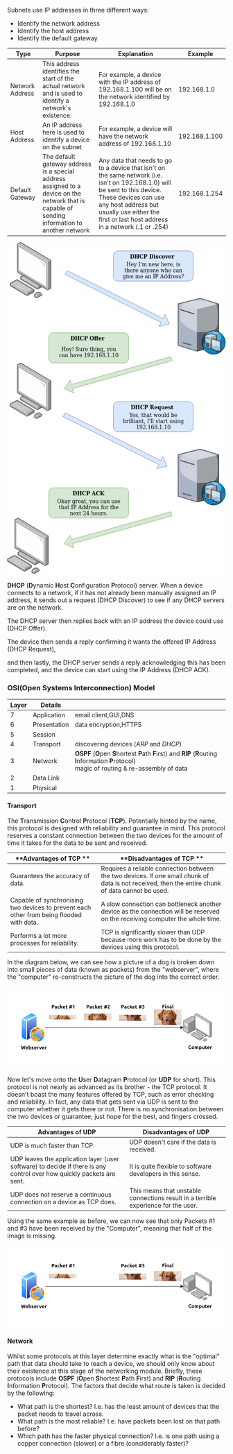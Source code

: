 







Subnets use IP addresses in three different ways:

- Identify the network address
- Identify the host address
- Identify the default gateway

| **Type**        | **Purpose**                                                  | **Explanation**                                              | **Example**   |
| --------------- | ------------------------------------------------------------ | ------------------------------------------------------------ | ------------- |
| Network Address | This address identifies the start of the actual network and is used to identify a network's existence. | For example, a device with the IP address of 192.168.1.100 will be on the network identified by 192.168.1.0 | 192.168.1.0   |
| Host Address    | An IP address here is used to identify a device on the subnet | For example, a device will have the network address of 192.168.1.10 | 192.168.1.100 |
| Default Gateway | The default gateway address is a special address assigned to a device on the network that is capable of sending information to another network | Any data that needs to go to a device that isn't on the same network (i.e. isn't on 192.168.1.0) will be sent to this device. These devices can use any host address but usually use either the first or last host address in a network (.1 or .254) | 192.168.1.254 |

![DHCP](./images/DHCP.png)

**DHCP** (**D**ynamic **H**ost **C**onfiguration **P**rotocol) server. When a device connects to a network, if it has not already been manually assigned an IP address, it sends out a request (DHCP Discover) to see if any DHCP servers are on the network. 

The DHCP server then replies back with an IP address the device could use (DHCP Offer). 

The device then sends a reply confirming it wants the offered IP Address (DHCP Request), 

and then lastly, the DHCP server sends a reply acknowledging this has been completed, and the device can start using the IP Address (DHCP ACK).



### OSI(Open Systems Interconnection) Model

| Layer | Details      |                                                              |
| ----- | ------------ | ------------------------------------------------------------ |
| 7     | Application  | email client,GUI,DNS                                         |
| 6     | Presentation | data encryption,HTTPS                                        |
| 5     | Session      |                                                              |
| 4     | Transport    | discovering devices (*ARP* and *DHCP*)                       |
| 3     | Network      | **OSPF** (**O**pen **S**hortest **P**ath **F**irst) and **RIP** (**R**outing **I**nformation **P**rotocol) <br>magic of routing & re-assembly of data |
| 2     | Data Link    |                                                              |
| 1     | Physical     |                                                              |

#### Transport

The **T**ransmission **C**ontrol **P**rotocol (**TCP**). Potentially hinted by the name, this protocol is designed with reliability and guarantee in mind. This protocol reserves a constant connection between the two devices for the amount of time it takes for the data to be sent and received.

| **Advantages of TCP  **                                      | **Disadvantages of TCP **                                    |
| ------------------------------------------------------------ | ------------------------------------------------------------ |
| Guarantees the accuracy of data.                             | Requires a reliable connection between the two devices. If one small chunk of data is not received, then the entire chunk of data cannot be used. |
| Capable of synchronising two devices to prevent each other from being flooded with data. | A slow connection can bottleneck another device as the connection will be reserved on the receiving computer the whole time. |
| Performs a lot more processes for reliability.               | TCP is significantly slower than UDP because more work has to be done by the devices using this protocol. |

In the diagram below, we can see how a picture of a dog is broken down into small pieces of data (known as packets) from the "webserver", where the "computer" re-constructs the picture of the dog into the correct order.



![tcp](./images/tcpdog.png)



Now let's move onto the **U**ser **D**atagram **P**rotocol (or **UDP** for short). This protocol is not nearly as advanced as its brother - the TCP protocol. It doesn't boast the many features offered by TCP, such as error checking and reliability. In fact, any data that gets sent via UDP is sent to the computer whether it gets there or not. There is no synchronisation between the two devices or guarantee; just hope for the best, and fingers crossed.

| **Advantages of UDP**                                        | **Disadvantages of UDP**                                     |
| ------------------------------------------------------------ | ------------------------------------------------------------ |
| UDP is much faster than TCP.                                 | UDP doesn't care if the data is received.                    |
| UDP leaves the application layer (user software) to decide if there is any control over how quickly packets are sent. | It is quite flexible to software developers in this sense.   |
| UDP does not reserve a continuous connection on a device as TCP does. | This means that unstable connections result in a terrible experience for the user. |

Using the same example as before, we can now see that only Packets #1 and #3 have been received by the "Computer", meaning that half of the image is missing.

![udp](./images/udpdog.png)



#### Network

Whilst some protocols at this layer determine exactly what is the "optimal" path that data should take to reach a device, we should only know about their existence at this stage of the networking module. Briefly, these protocols include **OSPF** (**O**pen **S**hortest **P**ath **F**irst) and **RIP** (**R**outing **I**nformation **P**rotocol). The factors that decide what route is taken is decided by the following:

- What path is the shortest? I.e. has the least amount of devices that the packet needs to travel across.
- What path is the most reliable? I.e. have packets been lost on that path before?
- Which path has the faster physical connection? I.e. is one path using a copper connection (slower) or a fibre (considerably faster)?
